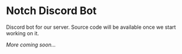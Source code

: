 # Notch Discord Bot
Discord bot for our server. Source code will be available once we start working on it.

_More coming soon..._
